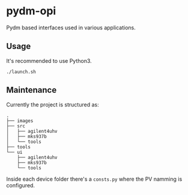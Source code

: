 # pydm-opi
Pydm based interfaces used in various applications. 

## Usage
It's recommended to use Python3.
```
./launch.sh
```

## Maintenance
Currently the project is structured as:
```
.
├── images
├── src
│   ├── agilent4uhv
│   ├── mks937b
│   └── tools
├── tools
└── ui
    ├── agilent4uhv
    ├── mks937b
    └── tools
```

Inside each device folder there's a `consts.py` where the PV namming is configured. 